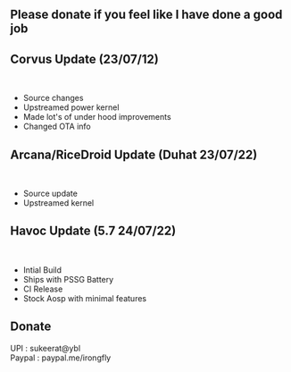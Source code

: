 ## Please donate if you feel like I have done a good job 

## Corvus Update (23/07/12)
<br>

- Source changes
- Upstreamed power kernel
- Made lot's of under hood improvements
- Changed OTA info


## Arcana/RiceDroid Update (Duhat 23/07/22)
<br>

- Source update
- Upstreamed kernel

## Havoc Update (5.7 24/07/22)
<br>

- Intial Build
- Ships with PSSG Battery
- CI Release
- Stock Aosp with minimal features

## Donate

UPI : sukeerat@ybl<br>
Paypal : paypal.me/irongfly
